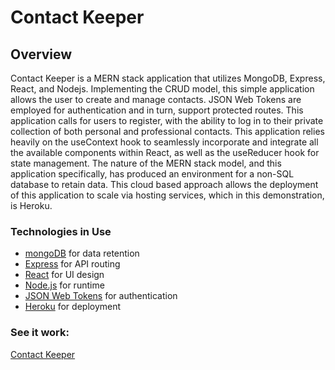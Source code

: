# Contact Keeper

## Overview

Contact Keeper is a MERN stack application that utilizes MongoDB, Express, React, and Nodejs.
Implementing the CRUD model, this simple application allows the user to create and manage contacts.
JSON Web Tokens are employed for authentication and in turn, support protected routes. This application
calls for users to register, with the ability to log in to their private collection of both personal and professional
contacts. This application relies heavily on the useContext hook to seamlessly incorporate and integrate all the
available components within React, as well as the useReducer hook for state management. The nature of the MERN stack model, and
this application specifically, has produced an environment for a non-SQL database to retain data. This cloud based
approach allows the deployment of this application to scale via hosting services, which in this demonstration, is Heroku.

### Technologies in Use

- [mongoDB](https://www.mongodb.com/) for data retention
- [Express](https://expressjs.com/) for API routing
- [React](https://reactjs.org/) for UI design
- [Node.js](https://nodejs.org/en/) for runtime
- [JSON Web Tokens](https://jwt.io) for authentication
- [Heroku](https://www.heroku.com/) for deployment

### See it work:

[Contact Keeper](https://mysterious-beyond-59548.herokuapp.com/register)
